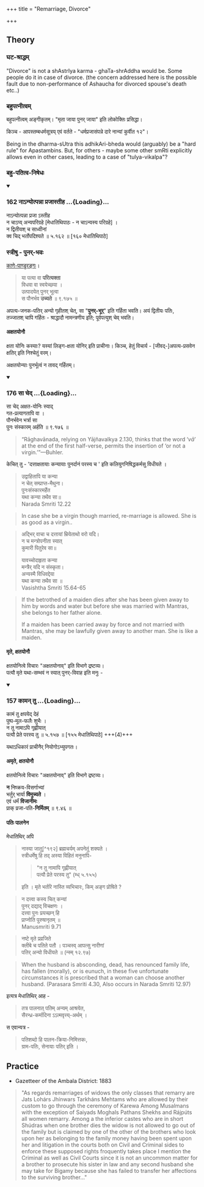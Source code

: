 +++
title = "Remarriage, Divorce"

+++

## Theory

### घट-श्राद्धम्
"Divorce" is not a shAstrIya karma - ghaTa-shrAddha would be. Some people do it in case of divorce. (the concern addressed here is the possible fault due to non-performance of Ashaucha for divorced spouse's death etc..)

### बहुपत्नीत्वम्
बहुपत्नीत्वम् अङ्गीकृतम्। "मृता जाया पुनर् जाया" इति लोकोक्तिः प्रसिद्धा।  

किञ्च - आपस्तम्बधर्मसूत्रय् एवं वर्तते - "धर्मप्रजासंपन्ने दारे नान्यां कुर्वीत १२"।

Being in the dharma-sUtra this adhikAri-bheda would (arguably) be a "hard rule" for Apastambins. 
But, for others - maybe some other smRti explicitly allows even in other cases, leading to a case of "tulya-vikalpa"?

### बहु-पतित्व-निषेधः

<div class="js_include" includetitle="true" newlevelforh1="3" unfilled url="/kalpAntaram/smRtiH/manuH/vishvAsa-prastutiH/05/162_nA-nyotpannA_prajAstIha.md">
<details open><summary><h3>162 नाऽन्योत्पन्ना प्रजास्तीह ...{Loading}...</h3></summary>

नाऽन्योत्पन्ना प्रजा ऽस्तीह  
न चाऽप्य् अन्यपरिग्रहे [मेधातिथिपाठः - न चाऽन्यस्य परिग्रहे] ।  
न द्वितीयश् च साध्वीनां  
क्व चिद् भर्तोपदिश्यते  ॥ ५.१६२ ॥ [१६० मेधातिथिपाठे]
</details>
</div>

### स्त्रीषु - पुनर्-भवः
[काणे-पाण्डुरङ्गः](/kalpAntaram/nibandhaH/kANe/history/v2p1/14_Remarriage_of_Widows)। 

> या पत्या वा **परित्यक्ता**  
विधवा वा स्वयेच्छया ।  
उत्पादयेत् पुनर् भूत्वा  
स पौनर्भव **उच्यते**  ॥ ९.१७५ ॥

अपत्य-जनक-पतिर् अन्यो गृहीतश् चेत्, सा "**पुनर्-भूर्**" इति गर्हिता भवति। अयं द्वितीयः पतिः,  
तज्जातश् चापि गर्हितः - श्राद्धादौ नामन्त्रणीय इति; पूर्वपत्युश् चेव् भवति।

#### अक्षतयोनौ
क्षता योनिः कस्याः? यस्यां लिङ्ग-क्षता योनिर् इति प्राचीनाः। किञ्च, हेतुं विचार्य - [जीवद्-]अपत्य-प्रसवेन क्षतिर् इति निश्चेतुं वरम्।

अक्षतयोन्याः पुनर्भूत्वं न तावद् गर्हितम्। 

<div class="js_include" includetitle="true" newlevelforh1="3" unfilled url="/kalpAntaram/smRtiH/manuH/vishvAsa-prastutiH/09/176_sA_ched.md">
<details open><summary><h3>176 सा चेद् ...{Loading}...</h3></summary>

सा चेद् अक्षत-योनिः स्याद्  
गत-प्रत्यागतापि वा ।  
पौनर्भवेन भर्त्रा सा  
पुनः संस्कारम् अर्हति  ॥ ९.१७६ ॥
</details>
</div>

> “Rāghavānada, relying on Yājñavalkya 2.130, thinks that the word ‘*vā*’ at the end of the first half-verse, permits the insertion of ‘or not a virgin.’”—Buhler.

केचित् तु - 'दत्ताक्षतायाः कन्यायाः पुनर्दानं परस्य च ' इति कलियुगनिषिद्धकर्मसु विधीयते ।

> उद्वाहितापि या कन्या  
> न चेत् सम्प्राप्त-मैथुना।  
> पुनःसंस्कारमर्हेत  
> यथा कन्या तथैव सा॥  
> Narada Smriti 12.22

> In case she be a virgin though married, re-marriage is allowed. She is as good as a virgin..

> अद्भिर् वाचा च दत्तायां
> म्रियेताथो वरो यदि।  
> न च मन्त्रोपनीता स्यात्  
> कुमारी पितुरेव सा॥
>
> यावच्चोदाहृता कन्या  
> मन्त्रैर् यदि न संस्कृता।  
> अन्यस्मै विधिवद्देया  
> यथा कन्या तथैव सा ॥  
> Vasishtha Smriti 15.64-65

> If the betrothed of a maiden dies after she has been given away to him by words and water but before she was married with Mantras, she belongs to her father alone.
>
> If a maiden has been carried away by force and not married with Mantras, she may be lawfully given away to another man. She is like a maiden.

#### मृते, क्षतयोनौ
क्षतयोनित्वे विचारः "अक्षतयोनाव्" इति विभागे द्रष्टव्यः।  
पत्यौ मृते यथा-सम्भवं न स्यात् पुनर्-विवाह इति मनुः -

<div class="js_include" includetitle="true" newlevelforh1="3" unfilled url="/kalpAntaram/smRtiH/manuH/vishvAsa-prastutiH/05/157_kAman_tu.md">
<details open><summary><h3>157 कामन् तु ...{Loading}...</h3></summary>

कामं तु क्षपयेद् देहं  
पुष्प-मूल-फलैः शुभैः ।  
न तु नामाऽपि गृह्णीयात्  
पत्यौ प्रेते परस्य तु  ॥ ५.१५७ ॥ [१५५ मेधातिथिपाठे] +++(4)+++
</details>
</div>

यथाऽधिकारं प्राचीनैर् नियोगोऽभ्युपगतः।  


#### अमृते, क्षतयोनौ
क्षतयोनित्वे विचारः "अक्षतयोनाव्" इति विभागे द्रष्टव्यः।

<div class="js_include" url="/kalpAntaram/smRtiH/manuH/vishvAsa-prastutiH/09/046_na_niShkraya-visargAbhyAm.md" unfilled newLevelForH1="5" includeTitle="false"> 

**न** निष्क्रय-विसर्गाभ्यां  
भर्तुर् भार्या **विमुच्यते** ।  
एवं धर्मं **विजानीमः**  
प्राक् प्रजा-पति-**निर्मितम्**  ॥ ९.४६ ॥
</div>  

#### पतिः पालनेन
मेधातिथिर् अपि 

> नास्या जातु[^१९२] ब्रह्मचर्यम् अपनेतुं शक्यते ।  
स्त्रीधर्मेषु हि तद् अस्या विहितं मनुनापि-
>
> > "न तु नामापि गृह्णीयात्  
> पत्यौ प्रेते परस्य तु" (म्ध् ५.१५५)
>
> इति । मृते भर्तरि नास्ति व्यभिचारः, किम् अङ्ग प्रोषिते ?


>  न दत्त्वा कस्य चित् कन्यां  
> पुनर् दद्याद् विचक्षणः ।  
> दत्त्वा पुनः प्रयच्छन् हि  
> प्राप्नोति पुरुषानृतम् ॥  
> Manusmriti 9.71


> नष्टे मृते प्रव्रजिते  
क्लीबे च पतिते पतौ ।
पञ्चस्व् आपत्सु नारीणां  
पतिर् अन्यो विधीयते ॥ (न्स्म् १२.९७)

> When the husband is absconding, dead, has renounced family life, has fallen (morally), or is eunuch, in these five unfortunate circumstances it is prescribed that a woman can choose another husband. (Parasara Smriti 4.30, Also occurs in Narada Smriti 12.97)


इत्यत्र मेधातिथिर् आह -

> तत्र पालनात् पतिम् अन्यम् आश्रयेत,  
सैरन्ध्र-कर्मादिना ऽऽत्मवृत्त्य्-अर्थम् ।

स एवान्यत्र -

> पतिशब्दो हि पालन-क्रिया-निमित्तकः,  
ग्राम-पतिः, सेनायाः पतिर् इति ।  




## Practice
- Gazetteer of the Ambala District: 1883

> "As regards remarriages of widows the only classes that remarry are Jats Lohárs Jhínwars Tarkháns Mehtams who are allowed by their custom to go through the ceremony of Karewa Among Musalmans with the exception of Saiyads Moghals Pathans Shekhs and Rájpúts all women remarry. Among a the inferior castes who are in short Shúdras when one brother dies the widow is not allowed to go out of the family but is claimed by one of the other of the brothers who look upon her as belonging to the family money having been spent upon her and litigation in the courts both on Civil and Criminal sides to enforce these supposed rights froquently takes place I mention the Criminal as well as Civil Courts since it is not an uncommon matter for a brother to prosecute his sister in law and any second husband she may take for Bigamy because she has failed to transfer her affections to the surviving brother..." 

